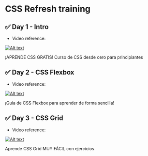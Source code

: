 # CSS Refresh training

## ✅ Day 1 - Intro

- Video reference:

[![Alt text](https://img.youtube.com/vi/hrxjBqZWsb0/0.jpg)](https://www.youtube.com/watch?v=hrxjBqZWsb0)

¡APRENDE CSS GRATIS! Curso de CSS desde cero para principiantes

## ✅ Day 2 - CSS Flexbox

- Video reference:

[![Alt text](https://img.youtube.com/vi/PSwlAuRbv_A/0.jpg)](https://www.youtube.com/watch?v=PSwlAuRbv_A)

¡Guía de CSS Flexbox para aprender de forma sencilla!

## ✅ Day 3 - CSS Grid

- Video reference:

[![Alt text](https://img.youtube.com/vi/iTjkiI8QQsM/0.jpg)](https://www.youtube.com/watch?v=iTjkiI8QQsM)

Aprende CSS Grid MUY FÁCIL con ejercicios

